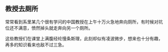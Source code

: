 ## 教授去厕所

常常看到系里某几个很有学问的中国教授在上午十万火急地奔向厕所，有时候对坑位还不满意，愤然掉头就走奔向另一个厕所。

这些教授们在课堂上满腹经纶慢条斯理，此刻却似有凌波微步，想来也十分有趣，再多的知识看来也敌不过三急。

